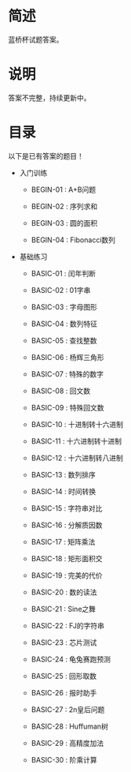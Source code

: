 # 简述

蓝桥杯试题答案。

# 说明

答案不完整，持续更新中。

# 目录

以下是已有答案的题目！

+ 入门训练

    + BEGIN-01 : A+B问题

    + BEGIN-02 : 序列求和

    + BEGIN-03 : 圆的面积

    + BEGIN-04 : Fibonacci数列

+ 基础练习

    + BASIC-01 : 闰年判断

    + BASIC-02 : 01字串

    + BASIC-03 : 字母图形

    + BASIC-04 : 数列特征

    + BASIC-05 : 查找整数

    + BASIC-06 : 杨辉三角形

    + BASIC-07 : 特殊的数字

    + BASIC-08 : 回文数

    + BASIC-09 : 特殊回文数

    + BASIC-10 : 十进制转十六进制

    + BASIC-11 : 十六进制转十进制

    + BASIC-12 : 十六进制转八进制

    + BASIC-13 : 数列排序

    + BASIC-14 : 时间转换

    + BASIC-15 : 字符串对比
    
    + BASIC-16 : 分解质因数

    + BASIC-17 : 矩阵乘法

    + BASIC-18 : 矩形面积交

    + BASIC-19 : 完美的代价

    + BASIC-20 : 数的读法
    
    + BASIC-21 : Sine之舞

    + BASIC-22 : FJ的字符串

    + BASIC-23 : 芯片测试

    + BASIC-24 : 龟兔赛跑预测

    + BASIC-25 : 回形取数
    
    + BASIC-26 : 报时助手

    + BASIC-27 : 2n皇后问题

    + BASIC-28 : Huffuman树

    + BASIC-29 : 高精度加法

    + BASIC-30 : 阶乘计算
